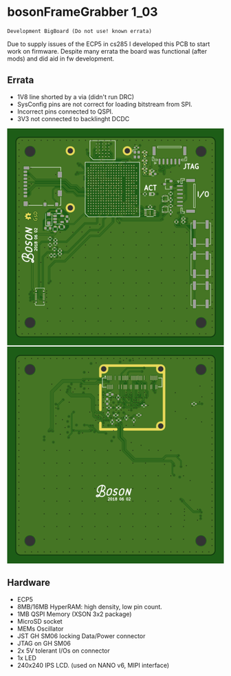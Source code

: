# bosonFrameGrabber 1_03

	Development BigBoard (Do not use! known errata)

Due to supply issues of the ECP5 in cs285 I developed this PCB to start work on firmware. Despite many errata the board was functional (after mods) and did aid in fw development.

## Errata
* 1V8 line shorted by a via (didn't run DRC)
* SysConfig pins are not correct for loading bitstream from SPI.
* Incorrect pins connected to QSPI.
* 3V3 not connected to backlinght DCDC


![alt-text](plot/bosonFrameGrabber-Front.png "bosonFrameGrabber Front")
![alt-text](plot/bosonFrameGrabber-Back.png "bosonFrameGrabber Back")

## Hardware

* ECP5 
* 8MB/16MB HyperRAM: high density, low pin count.
* 1MB QSPI Memory (XSON 3x2 package)
* MicroSD socket
* MEMs Oscillator
* JST GH SM06 locking Data/Power connector
* JTAG on GH SM06
* 2x 5V tolerant I/Os on connector
* 1x LED
* 240x240 IPS LCD. (used on NANO v6, MIPI interface)

